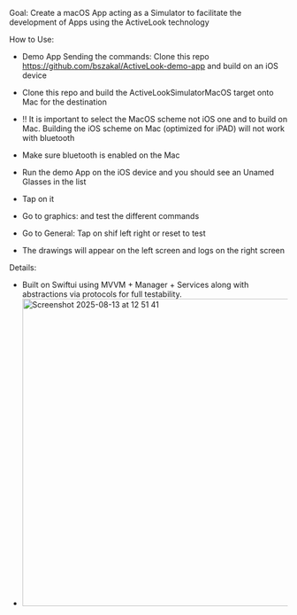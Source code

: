 Goal: Create a macOS App acting as a Simulator to facilitate the development of Apps using the ActiveLook technology

How to Use:
- Demo App Sending the commands: Clone this repo https://github.com/bszakal/ActiveLook-demo-app and build on an iOS device
- Clone this repo and build the ActiveLookSimulatorMacOS target onto Mac for the destination 
- !! It is important to select the MacOS scheme not iOS one and to build on Mac. Building the iOS scheme on Mac (optimized for iPAD) will not work with bluetooth
- Make sure bluetooth is enabled on the Mac

- Run the demo App on the iOS device and you should see an Unamed Glasses in the list
- Tap on it
- Go to graphics: and test the different commands
- Go to General: Tap on shif left right or reset to test

- The drawings will appear on the left screen and logs on the right screen

Details:
- Built on Swiftui using MVVM + Manager + Services along with abstractions via protocols for full testability.
- <img width="1029" height="555" alt="Screenshot 2025-08-13 at 12 51 41" src="https://github.com/user-attachments/assets/c5b92683-866d-45c3-b0d5-46729b91c676" />
